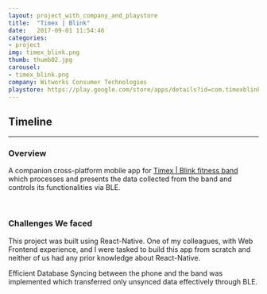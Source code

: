 ```yaml
---
layout: project_with_company_and_playstore
title:  "Timex | Blink"
date:   2017-09-01 11:54:46
categories:
- project
img: timex_blink.png
thumb: thumb02.jpg
carousel:
- timex_blink.png
company: Witworks Consumer Technologies
playstore: https://play.google.com/store/apps/details?id=com.timexblink&hl=en
---
```

## Timeline
------------

### Overview
A companion cross-platform mobile app for [Timex | Blink fitness band](http://store.blink.watch/collections/timex-blink/) which processes and presents the data collected from the band and controls its functionalities via BLE.

<br>

### Challenges We faced
This project was built using React-Native. One of my colleagues, with Web Frontend experience, and I were tasked to build this app from scratch and neither of us had any prior knowledge about React-Native.

Efficient Database Syncing between the phone and the band was implemented which transferred only unsynced data effectively through BLE.